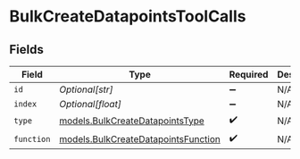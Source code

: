 # BulkCreateDatapointsToolCalls


## Fields

| Field                                                                            | Type                                                                             | Required                                                                         | Description                                                                      |
| -------------------------------------------------------------------------------- | -------------------------------------------------------------------------------- | -------------------------------------------------------------------------------- | -------------------------------------------------------------------------------- |
| `id`                                                                             | *Optional[str]*                                                                  | :heavy_minus_sign:                                                               | N/A                                                                              |
| `index`                                                                          | *Optional[float]*                                                                | :heavy_minus_sign:                                                               | N/A                                                                              |
| `type`                                                                           | [models.BulkCreateDatapointsType](../models/bulkcreatedatapointstype.md)         | :heavy_check_mark:                                                               | N/A                                                                              |
| `function`                                                                       | [models.BulkCreateDatapointsFunction](../models/bulkcreatedatapointsfunction.md) | :heavy_check_mark:                                                               | N/A                                                                              |